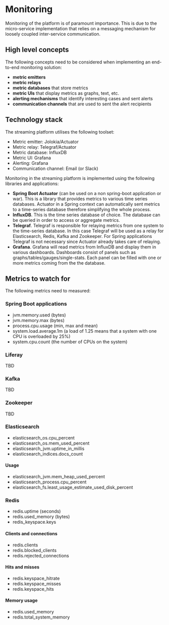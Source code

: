 # Monitoring

Monitoring of the platform is of paramount importance. This is due to
the micro-service implementation that relies on a messaging mechanism
for loosely coupled inter-service communication.

## High level concepts
The following concepts need to be considered when implementing an
end-to-end monitoring solution:

- **metric emitters**
- **metric relays**
- **metric databases** that store metrics
- **metric UIs** that display metrics as graphs, text, etc.
- **alerting mechanisms** that identify interesting cases and sent alerts
- **communication channels** that are used to sent the alert recipients

## Technology stack
The streaming platform utilises the following toolset:
- Metric emitter: Jolokia/Actuator
- Metric relay: Telegraf/Actuator
- Metric database: InfluxDB
- Metric UI: Grafana
- Alerting: Grafana
- Communication channel: Email (or Slack)

Monitoring in the streaming platform is implemented using the following
libraries and applications:

- **Spring Boot Actuator** (can be used on a non spring-boot application or war).
This is a library that provides metrics to various time series databases.
Actuator in a Spring context can automatically sent metrics to a
time-series database therefore simplifying the whole process.
- **InfluxDB**. This is the time series database of choice. The database
can be queried in order to access or aggregate metrics.
- **Telegraf**. Telegraf is responsible for relaying metrics from one
system to the time-series database. In this case Telegraf will be used
as a relay for Elasticsearch, Redis, Kafka and Zookeeper. For Spring
applications Telegraf is not necessary since Actuator already takes
care of relaying.
- **Grafana**. Grafana will read metrics from InfluxDB and display
them in various dashboards. Dashboards consist of panels such as
graphs/tables/gauges/single-stats. Each panel can be filled with one
or more metrics coming from the the database.

## Metrics to watch for

The following metrics need to measured:

### Spring Boot applications
- jvm.memory.used (bytes)
- jvm.memory.max (bytes)
- process.cpu.usage (min, max and mean)
- system.load.average.1m (a load of 1.25 means that a system with one
CPU is overloaded by 25%)
- system.cpu.count (the number of CPUs on the system)

### Liferay
TBD

### Kafka
TBD

### Zookeeper
TBD

### Elasticsearch
- elasticsearch_os.cpu_percent
- elasticsearch_os.mem_used_percent
- elasticsearch_jvm.uptime_in_millis
- elasticsearch_indices.docs_count
#### Usage
- elasticsearch_jvm.mem_heap_used_percent
- elasticsearch_process.cpu_percent
- elasticsearch_fs.least_usage_estimate_used_disk_percent
### Redis
- redis.uptime (seconds)
- redis.used_memory (bytes)
- redis_keyspace.keys
#### Clients and connections
- redis.clients
- redis.blocked_clients
- redis.rejected_connections
#### Hits and misses
- redis.keyspace_hitrate
- redis.keyspace_misses
- redis.keyspace_hits
#### Memory usage
- redis.used_memory
- redis.total_system_memory